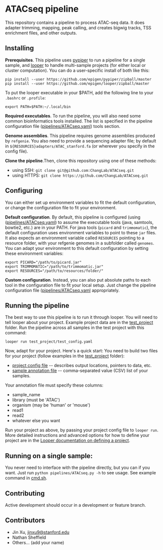# ATACseq pipeline

This repository contains a pipeline to process ATAC-seq data. It does adapter trimming, mapping, peak calling, and creates bigwig tracks, TSS enrichment files, and other outputs.

## Installing

**Prerequisites**. This pipeline uses [pypiper](https://github.com/epigen/pypiper) to run a pipeline for a single sample, and [looper](https://github.com/epigen/looper) to handle multi-sample projects (for either local or cluster computation). You can do a user-specific install of both like this:

```
pip install --user https://github.com/epigen/pypiper/zipball/master
pip install --user https://github.com/epigen/looper/zipball/master
```
To put the looper executable in your $PATH, add the following line to your `.bashrc` or `.profile`:

```
export PATH=$PATH:~/.local/bin
```

**Required executables**. To run the pipeline, you will also need some common bioinformatics tools installed. The list is specified in the pipeline configuration file ([pipelines/ATACseq.yaml](pipelines/ATACseq.yaml)) tools section.

**Genome assemblies**. This pipeline requires genome assemblies produced by `refgenie`. You also need to provide a sequencing adapter file; by default in `${RESOURCES}adapters/ATAC_stanford.fa` (or wherever you specify in the config file).


**Clone the pipeline**.Then, clone this repository using one of these methods:
- using SSH: `git clone git@github.com:ChangLab/ATACseq.git`
- using HTTPS: `git clone https://github.com/ChangLab/ATACseq.git`

## Configuring
You can either set up environment variables to fit the default configuration, or change the configuration file to fit your environment.

**Default configuration**. By default, this pipeline is configured (using ([pipelines/ATACseq.yaml](pipelines/ATACseq.yaml)) to assume the executable tools (java, samtools, bowtie2, etc.) are in your PATH. For java tools (`picard` and `trimmomatic`), the default configuration uses environment variables to point to these `jar` files. It also expects an environment variable called `RESOURCES` pointing to a resource folder, with your refgenie genomes in a subfolder called `genomes`. You can adapt your environment to this default configuration by setting these environment variables:

```
export PICARD="/path/to/picard.jar"
export TRIMMOMATIC="/path/to/trimmomatic.jar"
export RESOURCES="/path/to/resources/folder/"
```

**Custom configuration**. Instead, you can also put absolute paths to each tool in the configuration file to fit your local setup. Just change the pipeline configuration file ([pipelines/ATACseq.yaml](pipelines/ATACseq.yaml) appropriately.

## Running the pipeline

The best way to use this pipeline is to run it through looper. You will need to tell looper about your project. Example project data are in the [test_project](test_project) folder. Run the pipeline across all samples in the test project with this command:
```
looper run test_project/test_config.yaml
```

Now, adapt for your project. Here's a quick start: You need to build two files for your project (follow examples in the [test_project](test_project/) folder):

- [project config file](test_project/test_config.yaml) -- describes output locations, pointers to data, etc.
- [sample annotation file](test_project/test_annotation.csv) -- comma-separated value (CSV) list of your samples.

Your annotation file must specify these columns:
- sample_name
- library (must be 'ATAC')
- organism (may be 'human' or 'mouse')
- read1
- read2
- whatever else you want

Run your project as above, by passing your project config file to `looper run`. More detailed instructions and advanced options for how to define your project are in the [Looper documentation on defining a project](http://looper.readthedocs.io/en/latest/define-your-project.html).

## Running on a single sample:

You never need to interface with the pipeline directly, but you can if you want. Just run `python pipelines/ATACseq.py -h` to see usage. See example command in [cmd.sh](cmd.sh).

## Contributing

Active development should occur in a development or feature branch.

## Contributors

* Jin Xu, jinxu9@stanford.edu
* Nathan Sheffield
* Others... (add your name)
